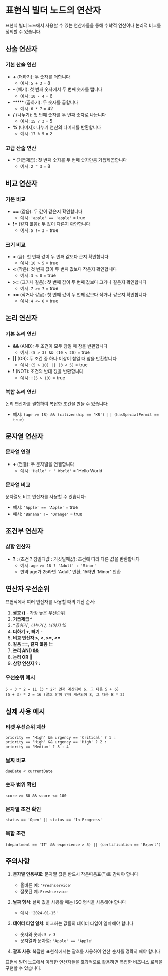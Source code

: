 # 표현식 빌더 노드의 연산자

표현식 빌더 노드에서 사용할 수 있는 연산자들을 통해 수학적 연산이나 논리적 비교를 정의할 수 있습니다.

## 산술 연산자

### 기본 산술 연산
- **+** (더하기): 두 숫자를 더합니다
  - 예시: `5 + 3` = 8
- **-** (빼기): 첫 번째 숫자에서 두 번째 숫자를 뺍니다
  - 예시: `10 - 4` = 6
- ***** (곱하기): 두 숫자를 곱합니다
  - 예시: `6 * 7` = 42
- **/** (나누기): 첫 번째 숫자를 두 번째 숫자로 나눕니다
  - 예시: `15 / 3` = 5
- **%** (나머지): 나누기 연산의 나머지를 반환합니다
  - 예시: `17 % 5` = 2

### 고급 산술 연산
- **^** (거듭제곱): 첫 번째 숫자를 두 번째 숫자만큼 거듭제곱합니다
  - 예시: `2 ^ 3` = 8

## 비교 연산자

### 기본 비교
- **==** (같음): 두 값이 같은지 확인합니다
  - 예시: `'apple' == 'apple'` = true
- **!=** (같지 않음): 두 값이 다른지 확인합니다
  - 예시: `5 != 3` = true

### 크기 비교
- **>** (큼): 첫 번째 값이 두 번째 값보다 큰지 확인합니다
  - 예시: `10 > 5` = true
- **<** (작음): 첫 번째 값이 두 번째 값보다 작은지 확인합니다
  - 예시: `3 < 8` = true
- **>=** (크거나 같음): 첫 번째 값이 두 번째 값보다 크거나 같은지 확인합니다
  - 예시: `7 >= 7` = true
- **<=** (작거나 같음): 첫 번째 값이 두 번째 값보다 작거나 같은지 확인합니다
  - 예시: `4 <= 6` = true

## 논리 연산자

### 기본 논리 연산
- **&&** (AND): 두 조건이 모두 참일 때 참을 반환합니다
  - 예시: `(5 > 3) && (10 < 20)` = true
- **||** (OR): 두 조건 중 하나 이상이 참일 때 참을 반환합니다
  - 예시: `(5 > 10) || (3 < 5)` = true
- **!** (NOT): 조건의 반대 값을 반환합니다
  - 예시: `!(5 > 10)` = true

### 복합 논리 연산
논리 연산자를 결합하여 복잡한 조건을 만들 수 있습니다:
- 예시: `(age >= 18) && (citizenship == 'KR') || (hasSpecialPermit == true)`

## 문자열 연산자

### 문자열 연결
- **+** (연결): 두 문자열을 연결합니다
  - 예시: `'Hello' + ' World'` = 'Hello World'

### 문자열 비교
문자열도 비교 연산자를 사용할 수 있습니다:
- 예시: `'Apple' == 'Apple'` = true
- 예시: `'Banana' != 'Orange'` = true

## 조건부 연산자

### 삼항 연산자
- **? :** (조건 ? 참일때값 : 거짓일때값): 조건에 따라 다른 값을 반환합니다
  - 예시: `age >= 18 ? 'Adult' : 'Minor'`
  - 만약 age가 25라면 'Adult' 반환, 15라면 'Minor' 반환

## 연산자 우선순위

표현식에서 여러 연산자를 사용할 때의 계산 순서:

1. **괄호 ()** - 가장 높은 우선순위
2. **거듭제곱 ^**
3. **곱하기 *, 나누기 /, 나머지 %**
4. **더하기 +, 빼기 -**
5. **비교 연산자 >, <, >=, <=**
6. **같음 ==, 같지 않음 !=**
7. **논리 AND &&**
8. **논리 OR ||**
9. **삼항 연산자 ? :**

### 우선순위 예시
```
5 + 3 * 2 = 11 (3 * 2가 먼저 계산되어 6, 그 다음 5 + 6)
(5 + 3) * 2 = 16 (괄호 안이 먼저 계산되어 8, 그 다음 8 * 2)
```

## 실제 사용 예시

### 티켓 우선순위 계산
```
priority == 'High' && urgency == 'Critical' ? 1 : 
priority == 'High' && urgency == 'High' ? 2 : 
priority == 'Medium' ? 3 : 4
```

### 날짜 비교
```
dueDate < currentDate
```

### 숫자 범위 확인
```
score >= 80 && score <= 100
```

### 문자열 조건 확인
```
status == 'Open' || status == 'In Progress'
```

### 복합 조건
```
(department == 'IT' && experience > 5) || (certification == 'Expert')
```

## 주의사항

1. **문자열 인용부호**: 문자열 값은 반드시 작은따옴표('')로 감싸야 합니다
   - 올바른 예: `'Freshservice'`
   - 잘못된 예: `Freshservice`

2. **날짜 형식**: 날짜 값을 사용할 때는 ISO 형식을 사용해야 합니다
   - 예시: `'2024-01-15'`

3. **데이터 타입 일치**: 비교하는 값들의 데이터 타입이 일치해야 합니다
   - 숫자와 숫자: `5 > 3`
   - 문자열과 문자열: `'Apple' == 'Apple'`

4. **괄호 사용**: 복잡한 표현식에서는 괄호를 사용하여 연산 순서를 명확히 해야 합니다

표현식 빌더 노드에서 이러한 연산자들을 효과적으로 활용하면 복잡한 비즈니스 로직을 구현할 수 있습니다.